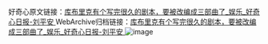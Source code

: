 好奇心原文链接：[库布里克有个写完很久的剧本，要被改编成三部曲了_娱乐_好奇心日报-刘平安 ](https://www.qdaily.com/articles/11174.html)
WebArchive归档链接：[库布里克有个写完很久的剧本，要被改编成三部曲了_娱乐_好奇心日报-刘平安 ](http://web.archive.org/web/20180923183129/http://www.qdaily.com:80/articles/11174.html)
![image](http://ww3.sinaimg.cn/large/007d5XDply1g3wd288j0qj30u02ho1kx)
